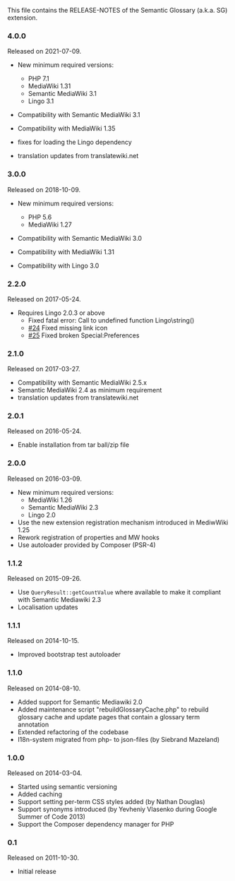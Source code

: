 This file contains the RELEASE-NOTES of the Semantic Glossary (a.k.a. SG) extension.

### 4.0.0

Released on 2021-07-09.

* New minimum required versions:
	* PHP 7.1
	* MediaWiki 1.31
	* Semantic MediaWiki 3.1
	* Lingo 3.1

* Compatibility with Semantic MediaWiki 3.1
* Compatibility with MediaWiki 1.35

* fixes for loading the Lingo dependency
* translation updates from translatewiki.net

### 3.0.0

Released on 2018-10-09.

* New minimum required versions:
	* PHP 5.6
	* MediaWiki 1.27

* Compatibility with Semantic MediaWiki 3.0
* Compatibility with MediaWiki 1.31
* Compatibility with Lingo 3.0

### 2.2.0

Released on 2017-05-24.

* Requires Lingo 2.0.3 or above
	* Fixed fatal error: Call to undefined function Lingo\string()
	* [#24](https://github.com/SemanticMediaWiki/SemanticGlossary/issues/24) Fixed missing link icon
	* [#25](https://github.com/SemanticMediaWiki/SemanticGlossary/issues/25) Fixed broken Special:Preferences

### 2.1.0

Released on 2017-03-27.

* Compatibility with Semantic MediaWiki 2.5.x
* Semantic MediaWiki 2.4 as minimum requirement
* translation updates from translatewiki.net

### 2.0.1

Released on 2016-05-24.

* Enable installation from tar ball/zip file

### 2.0.0

Released on 2016-03-09.

* New minimum required versions:
	* MediaWiki 1.26
	* Semantic MediaWiki 2.3
	* Lingo 2.0
* Use the new extension registration mechanism introduced in MediwWiki 1.25
* Rework registration of properties and MW hooks
* Use autoloader provided by Composer (PSR-4)

### 1.1.2

Released on 2015-09-26.

* Use `QueryResult::getCountValue` where available to make it compliant with Semantic Mediawiki 2.3
* Localisation updates

### 1.1.1

Released on 2014-10-15.

* Improved bootstrap test autoloader

### 1.1.0

Released on 2014-08-10.

* Added support for Semantic Mediawiki 2.0
* Added maintenance script "rebuildGlossaryCache.php" to rebuild glossary cache and update pages that contain a glossary term annotation
* Extended refactoring of the codebase
* I18n-system migrated from php- to json-files (by Siebrand Mazeland)


### 1.0.0

Released on 2014-03-04.

* Started using semantic versioning
* Added caching
* Support setting per-term CSS styles added (by Nathan Douglas)
* Support synonyms introduced (by Yevheniy Vlasenko during Google Summer of Code 2013)
* Support the Composer dependency manager for PHP

### 0.1

Released on 2011-10-30.

* Initial release
